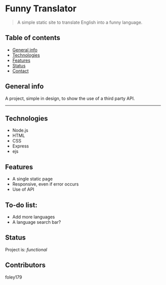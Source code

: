 # Funny Translator
> A simple static site to translate English into a funny language.

## Table of contents
* [General info](#general-info)
* [Technologies](#technologies)
* [Features](#features)
* [Status](#status)
* [Contact](#contact)

## General info
A project, simple in design, to show the use of a third party API.

--------------------------------------------------------------

## Technologies
* Node.js
* HTML
* CSS
* Express
* ejs

## Features
* A single static page
* Responsive, even if error occurs
* Use of API

## To-do list:
* Add more languages
* A language search bar?

## Status
Project is: _functional_

## Contributors
foley179